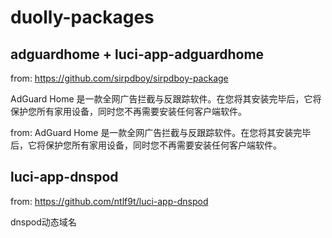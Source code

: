 # duolly-packages



## adguardhome + luci-app-adguardhome

from: https://github.com/sirpdboy/sirpdboy-package

AdGuard Home 是一款全网广告拦截与反跟踪软件。在您将其安装完毕后，它将保护您所有家用设备，同时您不再需要安装任何客户端软件。

from: AdGuard Home 是一款全网广告拦截与反跟踪软件。在您将其安装完毕后，它将保护您所有家用设备，同时您不再需要安装任何客户端软件。

## luci-app-dnspod

from: https://github.com/ntlf9t/luci-app-dnspod

dnspod动态域名







